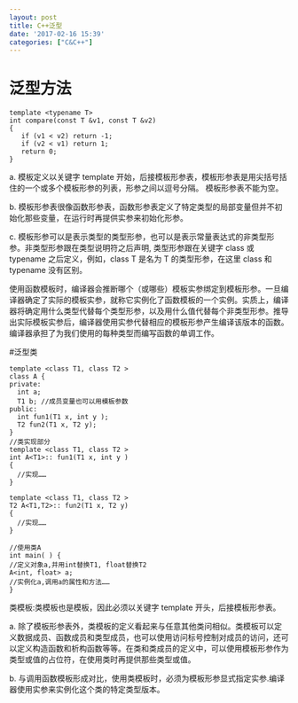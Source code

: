 ```yaml
---
layout: post
title: C++泛型
date: '2017-02-16 15:39'
categories: ["C&C++"]
---
```


# 泛型方法
```
template <typename T>
int compare(const T &v1, const T &v2)
{
   if (v1 < v2) return -1;
   if (v2 < v1) return 1;
   return 0;
}
```
a. 模板定义以关键字 template 开始，后接模板形参表，模板形参表是用尖括号括住的一个或多个模板形参的列表，形参之间以逗号分隔。 模板形参表不能为空。

b. 模板形参表很像函数形参表，函数形参表定义了特定类型的局部变量但并不初始化那些变量，在运行时再提供实参来初始化形参。

c. 模板形参可以是表示类型的类型形参，也可以是表示常量表达式的非类型形参。非类型形参跟在类型说明符之后声明, 类型形参跟在关键字 class 或 typename 之后定义，例如，class T 是名为 T 的类型形参，在这里 class 和 typename 没有区别。

使用函数模板时，编译器会推断哪个（或哪些）模板实参绑定到模板形参。一旦编译器确定了实际的模板实参，就称它实例化了函数模板的一个实例。实质上，编译器将确定用什么类型代替每个类型形参，以及用什么值代替每个非类型形参。推导出实际模板实参后，编译器使用实参代替相应的模板形参产生编译该版本的函数。编译器承担了为我们使用的每种类型而编写函数的单调工作。

#泛型类
```
template <class T1, class T2 >
class A {
private:
  int a;
  T1 b; //成员变量也可以用模板参数
public:
  int fun1(T1 x, int y );
  T2 fun2(T1 x, T2 y);
}
//类实现部分
template <class T1, class T2 >
int A<T1>:: fun1(T1 x, int y )
{
  //实现……
}

template <class T1, class T2 >
T2 A<T1,T2>:: fun2(T1 x, T2 y)
{
  //实现……
}

//使用类A
int main( ) {
//定义对象a,并用int替换T1, float替换T2
A<int, float> a;
//实例化a,调用a的属性和方法……
}
```

类模板:类模板也是模板，因此必须以关键字 template 开头，后接模板形参表。

a. 除了模板形参表外，类模板的定义看起来与任意其他类问相似。类模板可以定义数据成员、函数成员和类型成员，也可以使用访问标号控制对成员的访问，还可以定义构造函数和析构函数等等。在类和类成员的定义中，可以使用模板形参作为类型或值的占位符，在使用类时再提供那些类型或值。

b. 与调用函数模板形成对比，使用类模板时，必须为模板形参显式指定实参.编译器使用实参来实例化这个类的特定类型版本。

